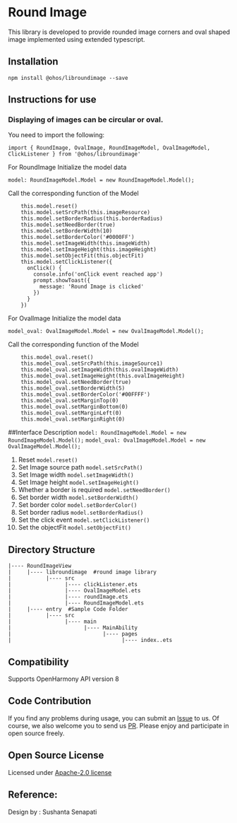 # Round Image

This library is developed to provide rounded image corners and oval shaped image implemented using extended typescript.

## Installation
```
npm install @ohos/libroundimage --save
```

## Instructions for use

### Displaying of images can be circular or oval.
   You need to import the following:
```ets
import { RoundImage, OvalImage, RoundImageModel, OvalImageModel, ClickListener } from '@ohos/libroundimage'
```
For RoundImage
Initialize the model data
```
model: RoundImageModel.Model = new RoundImageModel.Model();
```
Call the corresponding function of the Model
```
    this.model.reset()
    this.model.setSrcPath(this.imageResource)
    this.model.setBorderRadius(this.borderRadius)
    this.model.setNeedBorder(true)
    this.model.setBorderWidth(10)
    this.model.setBorderColor('#0000FF')
    this.model.setImageWidth(this.imageWidth)
    this.model.setImageHeight(this.imageHeight)
    this.model.setObjectFit(this.objectFit)
    this.model.setClickListener({
      onClick() {
        console.info('onClick event reached app')
        prompt.showToast({
          message: 'Round Image is clicked'
        })
      }
    })
```
For OvalImage
Initialize the model data
```
model_oval: OvalImageModel.Model = new OvalImageModel.Model();
```
Call the corresponding function of the Model
```
    this.model_oval.reset()
    this.model_oval.setSrcPath(this.imageSource1)
    this.model_oval.setImageWidth(this.ovalImageWidth)
    this.model_oval.setImageHeight(this.ovalImageHeight)
    this.model_oval.setNeedBorder(true)
    this.model_oval.setBorderWidth(5)
    this.model_oval.setBorderColor('#00FFFF')
    this.model_oval.setMarginTop(0)
    this.model_oval.setMarginBottom(0)
    this.model_oval.setMarginLeft(0)
    this.model_oval.setMarginRight(0)
```

##Interface Description
``
model: RoundImageModel.Model = new RoundImageModel.Model();
``
``
model_oval: OvalImageModel.Model = new OvalImageModel.Model();
``
1. Reset `model.reset()`
2. Set Image source path `model.setSrcPath()`
3. Set Image width `model.setImageWidth()`
4. Set Image height `model.setImageHeight()`
5. Whether a border is required `model.setNeedBorder()`
6. Set border width `model.setBorderWidth()`
7. Set border color `model.setBorderColor()`
8. Set border radius `model.setBorderRadius()`
9. Set the click event `model.setClickListener()`
10. Set the objectFit `model.setObjectFit()`

## Directory Structure
````
|---- RoundImageView
|     |---- libroundimage  #round image library
|           |---- src
|                 |---- clickListener.ets
|                 |---- OvalImageModel.ets
|                 |---- roundImage.ets
|                 |---- RoundImageModel.ets
|     |---- entry  #Sample Code Folder
|           |---- src
|                 |---- main
|                       |---- MainAbility
|                             |---- pages 
|                                   |---- index..ets  
````
## Compatibility
Supports OpenHarmony API version 8

## Code Contribution
If you find any problems during usage, you can submit an [Issue](https://github.com/Applib-OpenHarmony/RoundedImageView/issues) to us. Of course, we also welcome you to send us [PR](https://github.com/Applib-OpenHarmony/RoundedImageView/pulls).
Please enjoy and participate in open source freely.

## Open Source License

Licensed under [Apache-2.0 license](LICENSE)

## Reference:

Design by : Sushanta Senapati